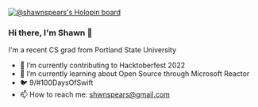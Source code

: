 [![@shawnspears's Holopin board](https://holopin.io/api/user/board?user=shawnspears)](https://holopin.io/@shawnspears)
### Hi there, I'm Shawn 👋
I'm a recent CS grad from Portland State University
- 🎃 I’m currently contributing to Hacktoberfest 2022
- 🌱 I’m currently learning about Open Source through Microsoft Reactor
- 🐦 9/#100DaysOfSwift
- 📫 How to reach me: shwnspears@gmail.com

<!--
**shawnspears/shawnspears** is a ✨ _special_ ✨ repository because its `README.md` (this file) appears on your GitHub profile.

Here are some ideas to get you started:

- 🔭 I’m currently working on ...
- 🌱 I’m currently learning ...
- 👯 I’m looking to collaborate on ...
- 🤔 I’m looking for help with ...
- 💬 Ask me about ...
- 📫 How to reach me: ...
- 😄 Pronouns: ...
- ⚡ Fun fact: ...
-->


